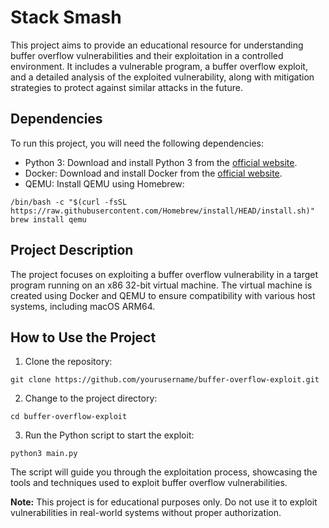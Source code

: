 # Stack Smash

This project aims to provide an educational resource for understanding buffer overflow vulnerabilities and their exploitation in a controlled environment. It includes a vulnerable program, a buffer overflow exploit, and a detailed analysis of the exploited vulnerability, along with mitigation strategies to protect against similar attacks in the future.

## Dependencies

To run this project, you will need the following dependencies:

- Python 3: Download and install Python 3 from the [official website](https://www.python.org/downloads/).
- Docker: Download and install Docker from the [official website](https://www.docker.com/get-started).
- QEMU: Install QEMU using Homebrew: 

```
/bin/bash -c "$(curl -fsSL https://raw.githubusercontent.com/Homebrew/install/HEAD/install.sh)"
brew install qemu
```


## Project Description

The project focuses on exploiting a buffer overflow vulnerability in a target program running on an x86 32-bit virtual machine. The virtual machine is created using Docker and QEMU to ensure compatibility with various host systems, including macOS ARM64.

## How to Use the Project

1. Clone the repository: 
```
git clone https://github.com/yourusername/buffer-overflow-exploit.git
```

2. Change to the project directory: 
```
cd buffer-overflow-exploit
```

3. Run the Python script to start the exploit: 
```
python3 main.py
```


The script will guide you through the exploitation process, showcasing the tools and techniques used to exploit buffer overflow vulnerabilities.

**Note:** This project is for educational purposes only. Do not use it to exploit vulnerabilities in real-world systems without proper authorization.

